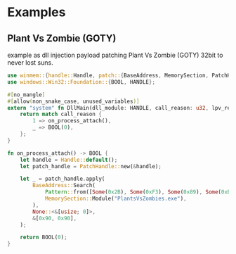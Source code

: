 
# Examples


## Plant Vs Zombie (GOTY)

example as dll injection payload patching Plant Vs Zombie (GOTY) 32bit to never lost suns.

```rust
use winmem::{handle::Handle, patch::{BaseAddress, MemorySection, PatchHandle}, pattern::Pattern};
use windows::Win32::Foundation::{BOOL, HANDLE};

#[no_mangle]
#[allow(non_snake_case, unused_variables)]
extern "system" fn DllMain(dll_module: HANDLE, call_reason: u32, lpv_reserved: &u32) -> BOOL {
    return match call_reason {
        1 => on_process_attach(),
        _ => BOOL(0),
    };
}

fn on_process_attach() -> BOOL {
    let handle = Handle::default();
    let patch_handle = PatchHandle::new(&handle);

    let _ = patch_handle.apply(
        BaseAddress::Search(
            Pattern::from([Some(0x2B), Some(0xF3), Some(0x89), Some(0xB7)]),
            MemorySection::Module("PlantsVsZombies.exe"),
        ),
        None::<&[usize; 0]>,
        &[0x90, 0x90],
    );

    return BOOL(0);
}
```

